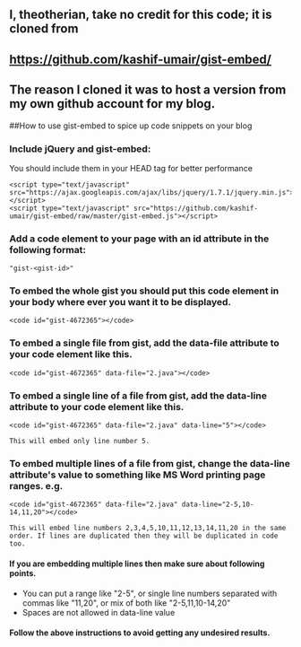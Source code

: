 ## I, theotherian, take no credit for this code; it is cloned from 
## https://github.com/kashif-umair/gist-embed/
## The reason I cloned it was to host a version from my own github account for my blog.

##How to use gist-embed to spice up code snippets on your blog

### Include jQuery and gist-embed:

  You should include them in your HEAD tag for better performance

    <script type="text/javascript" src="https://ajax.googleapis.com/ajax/libs/jquery/1.7.1/jquery.min.js"></script>
    <script type="text/javascript" src="https://github.com/kashif-umair/gist-embed/raw/master/gist-embed.js"></script>

### Add a code element to your page with an id attribute in the following format:

    "gist-<gist-id>"
### To embed the whole gist you should put this code element in your body where ever you want it to be displayed.
    <code id="gist-4672365"></code>
### To embed a single file from gist, add the data-file attribute to your code element like this.
    <code id="gist-4672365" data-file="2.java"></code>
### To embed a single line of a file from gist, add the data-line attribute to your code element like this.
    <code id="gist-4672365" data-file="2.java" data-line="5"></code>
    
    This will embed only line number 5.
### To embed multiple lines of a file from gist, change the data-line attribute's value to something like MS Word printing page ranges. e.g.
    <code id="gist-4672365" data-file="2.java" data-line="2-5,10-14,11,20"></code>
    
    This will embed line numbers 2,3,4,5,10,11,12,13,14,11,20 in the same order. If lines are duplicated then they will be duplicated in code too.

#### If you are embedding multiple lines then make sure about following points.

 - You can put a range like "2-5", or single line numbers separated with commas like "11,20", or mix of both like "2-5,11,10-14,20"
 - Spaces are not allowed in data-line value

#### Follow the above instructions to avoid getting any undesired results.
